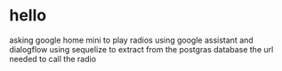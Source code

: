 # hello
asking google home mini to play radios  using google assistant and dialogflow
using sequelize to extract from the postgras database the url needed to call the radio 
